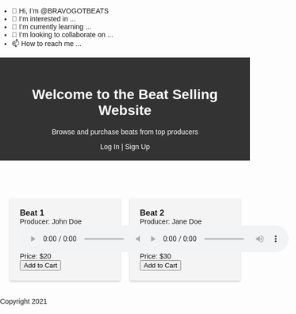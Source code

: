 - 👋 Hi, I’m @BRAVOGOTBEATS
- 👀 I’m interested in ...
- 🌱 I’m currently learning ...
- 💞️ I’m looking to collaborate on ...
- 📫 How to reach me ...

<!---
BRAVOGOTBEATS/BRAVOGOTBEATS is a ✨ special ✨ repository because its `README.md` (this file) appears on your GitHub profile.
You can click the Preview link to take a look at your changes.
--->
<!DOCTYPE html>
<html>
<head>
  <title>Beat Selling Website</title>
  <style>
    /* Add some styling for the website here */
    body {
      font-family: Arial, sans-serif;
      margin: 0;
      padding: 0;
    }
    header {
      background-color: #333;
      color: white;
      padding: 20px;
      text-align: center;
    }
    header a {
      color: white;
      text-decoration: none;
    }
    .beat-grid {
      display: grid;
      grid-template-columns: repeat(auto-fit, minmax(200px, 1fr));
      grid-gap: 20px;
      padding: 20px;
    }
    .beat-card {
      background-color: #f4f4f4;
      box-shadow: 0 2px 4px rgba(0, 0, 0, 0.2);
      padding: 20px;
    }
    .beat-card h3 {
      margin: 0;
      padding: 0;
    }
    .beat-card p {
      margin: 0;
      padding: 0;
    }
  </style>
</head>
<body>
  <header>
    <h1>Welcome to the Beat Selling Website</h1>
    <p>Browse and purchase beats from top producers</p>
    <a href="#">Log In</a> | <a href="#">Sign Up</a>
  </header>
  <main>
    <div class="beat-grid">
      <!-- Display a grid of beats using a loop -->
      <div class="beat-card">
        <h3>Beat 1</h3>
        <p>Producer: John Doe</p>
        <audio controls>
          <source src="beat1.mp3" type="audio/mpeg">
          Your browser does not support the audio element.
        </audio>
        <p>Price: $20</p>
        <button>Add to Cart</button>
      </div>
      <div class="beat-card">
        <h3>Beat 2</h3>
        <p>Producer: Jane Doe</p>
        <audio controls>
          <source src="beat2.mp3" type="audio/mpeg">
          Your browser does not support the audio element.
        </audio>
        <p>Price: $30</p>
        <button>Add to Cart</button>
      </div>
      <!-- Add more beat cards here -->
    </div>
  </main>
  <footer>
    <p>Copyright 2021</p>
  </footer>
  <script>
    // Add some JavaScript to handle adding beats to the cart
    const buttons = document.querySelectorAll('button');
    buttons.forEach((button) => {
      button.addEventListener('click', (event) => {
        // Add the beat to the cart and update the total price
      });
    });

